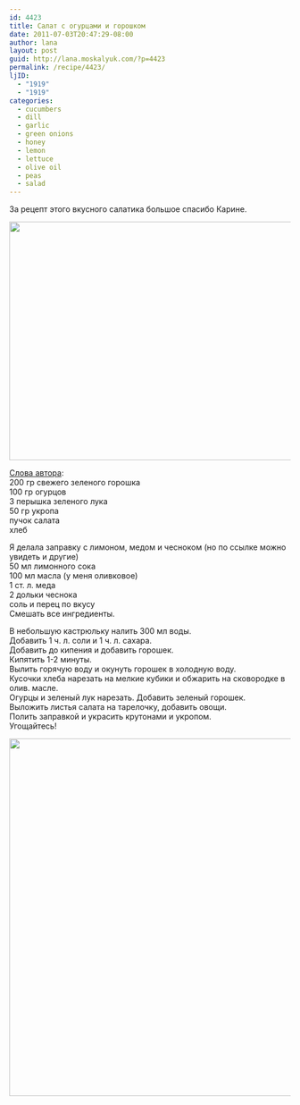 ```yaml
---
id: 4423
title: Салат с огурцами и горошком
date: 2011-07-03T20:47:29-08:00
author: lana
layout: post
guid: http://lana.moskalyuk.com/?p=4423
permalink: /recipe/4423/
ljID:
  - "1919"
  - "1919"
categories:
  - cucumbers
  - dill
  - garlic
  - green onions
  - honey
  - lemon
  - lettuce
  - olive oil
  - peas
  - salad
---
```

За рецепт этого вкусного салатика большое спасибо Карине.

<img loading="lazy" class="alignnone" title="Green pea, cucumber and crouton salad" src="http://farm7.static.flickr.com/6018/5899293697_08255b02b7_z.jpg" alt="" width="640" height="427" /> 

[Слова автора](http://www.carina-forum.com/ricette/salads/vegetables/0000046_en.php):  
200 гр свежего зеленого горошка  
100 гр огурцов  
3 перышка зеленого лука  
50 гр укропа  
пучок салата  
хлеб

Я делала заправку с лимоном, медом и чесноком (но по ссылке можно увидеть и другие)  
50 мл лимонного сока  
100 мл масла (у меня оливковое)  
1 ст. л. меда  
2 дольки чеснока  
соль и перец по вкусу  
Смешать все ингредиенты.

В небольшую кастрюльку налить 300 мл воды.  
Добавить 1 ч. л. соли и 1 ч. л. сахара.  
Добавить до кипения и добавить горошек.  
Кипятить 1-2 минуты.  
Вылить горячую воду и окунуть горошек в холодную воду.  
Кусочки хлеба нарезать на мелкие кубики и обжарить на сковородке в олив. масле.  
Огурцы и зеленый лук нарезать. Добавить зеленый горошек.  
Выложить листья салата на тарелочку, добавить овощи.  
Полить заправкой и украсить крутонами и укропом.  
Угощайтесь!

<img loading="lazy" class="alignnone" title="Green pea, cucumber and crouton salad" src="http://farm7.static.flickr.com/6029/5899294105_54bf2ed8ae_z.jpg" alt="" width="635" height="640" />